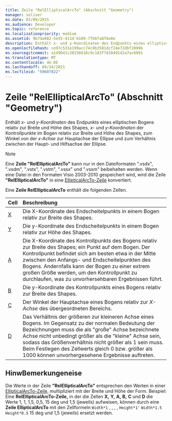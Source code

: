 ```yaml
---
title: Zeile "RelEllipticalArcTo" (Abschnitt "Geometry")
manager: soliver
ms.date: 03/09/2015
ms.audience: Developer
ms.topic: reference
ms.localizationpriority: medium
ms.assetid: 9b7da082-5e55-411d-b109-7fb6fa8f6e8e
description: Enthält x- und y-Koordinaten des Endpunkts eines elliptischen Bogens relativ zur Breite und Höhe des Shapes, x- und y-Koordinaten der Kontrollpunkte im Bogen relativ zur Breite und Höhe des Shapes, zum Winkel von der x-Achse zur Hauptachse der Ellipse und zum Verhältnis zwischen der Haupt- und Hilfsachse der Ellipse.
ms.openlocfilehash: ce97c531e199acc74c0b3581dcf24e72dbf2899b
ms.sourcegitcommit: a1d9041c20256616c9c183f7d1049142a7ac6991
ms.translationtype: MT
ms.contentlocale: de-DE
ms.lasthandoff: 09/24/2021
ms.locfileid: "59607822"
---
```

# <a name="relellipticalarcto-row-geometry-section"></a>Zeile "RelEllipticalArcTo" (Abschnitt "Geometry")

Enthält  *x-*  und  *y-Koordinaten*  des Endpunkts eines elliptischen Bogens relativ zur Breite und Höhe des Shapes,  *x-*  und  *y-Koordinaten*  der Kontrollpunkte im Bogen relativ zur Breite und Höhe des Shapes, zum Winkel von der  *x-Achse*  zur Hauptachse der Ellipse und zum Verhältnis zwischen der Haupt- und Hilfsachse der Ellipse. 
  
> [!NOTE]
> Eine **Zeile "RelEllipticalArcTo"** kann nur in den Dateiformaten ".vsdx", ".vsdm", ".vstx", ".vstm", ".vssx" und ".vssm" beibehalten werden. Wenn eine Datei in den Formaten Visio 2003-2010 gespeichert wird, wird die Zeile **"RelEllipticalArcTo"** in eine [EllipticalArcTo-Zeile](ellipticalarcto-row-geometry-section.md) konvertiert. 
  
Eine **Zeile RelEllipticalArcTo** enthält die folgenden Zellen. 
  
|**Cell**|**Beschreibung**|
|:-----|:-----|
|[X](x-cell-geometry-section.md) <br/> |Die  X-Koordinate des Endscheitelpunkts in einem Bogen relativ zur Breite des Shapes.  <br/> |
|[Y](y-cell-geometry-section.md) <br/> |Die  y-Koordinate des Endscheitelpunkts in einem Bogen relativ zur Höhe des Shapes.  <br/> |
|[A](a-cell-geometry-section.md) <br/> |Die  X-Koordinate des Kontrollpunkts des Bogens relativ zur Breite des Shapes; ein Punkt auf dem Bogen. Der Kontrollpunkt befindet sich am besten etwa in der Mitte zwischen den Anfangs- und Endscheitelpunkten des Bogens. Andernfalls kann der Bogen zu einer extrem großen Größe werden, um den Kontrollpunkt zu durchlaufen, was zu unvorhersehbaren Ergebnissen führt.  <br/> |
|[B](b-cell-geometry-section.md) <br/> |Die  y-Koordinate des Kontrollpunkts eines Bogens relativ zur Breite des Shapes.  <br/> |
|[C](c-cell-geometry-section.md) <br/> |Der Winkel der Hauptachse eines Bogens relativ zur  *X-Achse*  des übergeordneten Bereichs.  <br/> |
|[D](d-cell-geometry-section.md) <br/> |Das Verhältnis der größeren zur kleineren Achse eines Bogens. Im Gegensatz zu der normalen Bedeutung der Bezeichnungen muss die als "große" Achse bezeichnete Achse nicht unbedingt größer als die "kleine" Achse sein, sodass das Größenverhältnis nicht größer als 1 sein muss. Beim Festlegen des Zellwerts gleich 0 bzw. größer als 1000 können unvorhergesehene Ergebnisse auftreten.  <br/> |
   
## <a name="remarks"></a>HinwBemerkungeneise

Die Werte in der Zeile **"RelEllipticalArcTo"** entsprechen den Werten in einer [EllipticalArcTo-Zeile,](ellipticalarcto-row-geometry-section.md) multipliziert mit der Breite und Höhe der Form. Beispiel: Eine **RelEllipticalArcTo-Zeile,** in der die Zellen **X,** **Y,** **A,** **B,** **C** und **D** die Werte 1, 1, 1,5, 0,5, 15 deg und 1,5 (jeweils) aufweisen, können durch eine **Zeile EllipticalArcTo** mit den Zellformeln  `Width*1` , , , ,  `Height*1'`  `Width*1.5`  `Height*0.5` 15 deg und 1,5 (jeweils) ersetzt werden.
  

